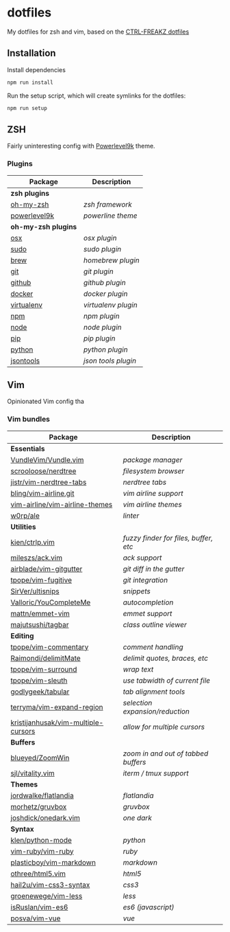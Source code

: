 # dotfiles

My dotfiles for zsh and vim, based on the  [CTRL-FREAKZ dotfiles](https://github.com/ctrl-freaks/configs)

## Installation

Install dependencies

```bash
npm run install
```

Run the setup script, which will create symlinks for the dotfiles:

```bash
npm run setup
```

## ZSH

Fairly uninteresting config with [Powerlevel9k](https://github.com/bhilburn/powerlevel9k) theme.

### Plugins

| Package                                                                                          | Description         |
|--------------------------------------------------------------------------------------------------|---------------------|
| **zsh plugins**                                                                                  |                     |
| [oh-my-zsh](https://github.com/robbyrussell/oh-my-zsh)                                           | _zsh framework_     |
| [powerlevel9k](https://github.com/bhilburn/powerlevel9k)                                         | _powerline theme_   |
| **oh-my-zsh plugins**                                                                            |                     |
| [osx](https://github.com/robbyrussell/oh-my-zsh/blob/master/plugins/osx/README.md)               | _osx plugin_        |
| [sudo](https://github.com/robbyrussell/oh-my-zsh/blob/master/plugins/sudo/README.md)             | _sudo plugin_       |
| [brew](https://github.com/robbyrussell/oh-my-zsh/blob/master/plugins/brew/README.md)             | _homebrew plugin_   |
| [git](https://github.com/robbyrussell/oh-my-zsh/blob/master/plugins/git/README.md)               | _git plugin_        |
| [github](https://github.com/robbyrussell/oh-my-zsh/blob/master/plugins/github/README.md)         | _github plugin_     |
| [docker](https://github.com/robbyrussell/oh-my-zsh/blob/master/plugins/docker/README.md)         | _docker plugin_     |
| [virtualenv](https://github.com/robbyrussell/oh-my-zsh/blob/master/plugins/virtualenv/README.md) | _virtualenv plugin_ |
| [npm](https://github.com/robbyrussell/oh-my-zsh/blob/master/plugins/npm/README.md)               | _npm plugin_        |
| [node](https://github.com/robbyrussell/oh-my-zsh/blob/master/plugins/node/README.md)             | _node plugin_       |
| [pip](https://github.com/robbyrussell/oh-my-zsh/blob/master/plugins/pip/README.md)               | _pip plugin_        |
| [python](https://github.com/robbyrussell/oh-my-zsh/blob/master/plugins/python/README.md)         | _python plugin_     |
| [jsontools](https://github.com/robbyrussell/oh-my-zsh/blob/master/plugins/jsontools/README.md)   | _json tools plugin_ |


## Vim

Opinionated Vim config tha

### Vim bundles

| Package                                                                                       | Description                           |
|-----------------------------------------------------------------------------------------------|---------------------------------------|
| **Essentials**                                                                                |                                       |
| [VundleVim/Vundle.vim](https://github.com/VundleVim/Vundle.vim)                               | _package manager_                     |
| [scrooloose/nerdtree](https://github.com/scrooloose/nerdtree)                                 | _filesystem browser_                  |
| [jistr/vim-nerdtree-tabs](https://github.com/jistr/vim-nerdtree-tabs)                         | _nerdtree tabs_                       |
| [bling/vim-airline.git](https://github.com/bling/vim-airline.git)                             | _vim airline support_                 |
| [vim-airline/vim-airline-themes](https://github.com/vim-airline/vim-airline-themes)           | _vim airline themes_                  |
| [w0rp/ale](https://github.com/w0rp/ale)                                                       | _linter_                              |
| **Utilities**                                                                                 |                                       |
| [kien/ctrlp.vim](https://github.com/kien/ctrlp.vim)                                           | _fuzzy finder for files, buffer, etc_ |
| [mileszs/ack.vim](https://github.com/mileszs/ack.vim)                                         | _ack support_                         |
| [airblade/vim-gitgutter](https://github.com/airblade/vim-gitgutter)                           | _git diff in the gutter_              |
| [tpope/vim-fugitive](https://github.com/tpope/vim-fugitive)                                   | _git integration_                     |
| [SirVer/ultisnips](https://github.com/SirVer/ultisnips)                                       | _snippets_                            |
| [Valloric/YouCompleteMe](https://github.com/Valloric/YouCompleteMe)                           | _autocompletion_                      |
| [mattn/emmet-vim](https://github.com/mattn/emmet-vim)                                         | _emmet support_                       |
| [majutsushi/tagbar](https://github.com/majutsushi/tagbar)                                     | _class outline viewer_                |
| **Editing**                                                                                   |                                       |
| [tpope/vim-commentary](https://github.com/tpope/vim-commentary)                               | _comment handling_                    |
| [Raimondi/delimitMate](https://github.com/Raimondi/delimitMate)                               | _delimit quotes, braces, etc_         |
| [tpope/vim-surround](https://github.com/tpope/vim-surround)                                   | _wrap text_                           |
| [tpope/vim-sleuth](https://github.com/tpope/vim-sleuth)                                       | _use tabwidth of current file_        |
| [godlygeek/tabular](https://github.com/godlygeek/tabular)                                     | _tab alignment tools_                 |
| [terryma/vim-expand-region](https://github.com/terryma/vim-expand-region)                     | _selection expansion/reduction_       |
| [kristijanhusak/vim-multiple-cursors](https://github.com/kristijanhusak/vim-multiple-cursors) | _allow for multiple cursors_          |
| **Buffers**                                                                                   |                                       |
| [blueyed/ZoomWin](https://github.com/blueyed/ZoomWin)                                         | _zoom in and out of tabbed buffers_   |
| [sjl/vitality.vim](https://github.com/sjl/vitality.vim)                                       | _iterm / tmux support_                |
| **Themes**                                                                                    |                                       |
| [jordwalke/flatlandia](https://github.com/jordwalke/flatlandia)                               | _flatlandia_                          |
| [morhetz/gruvbox](https://github.com/morhetz/gruvbox)                                         | _gruvbox_                             |
| [joshdick/onedark.vim](https://github.com/joshdick/onedark.vim)                               | _one dark_                            |
| **Syntax**                                                                                    |                                       |
| [klen/python-mode](https://github.com/klen/python-mode)                                       | _python_                              |
| [vim-ruby/vim-ruby](https://github.com/vim-ruby/vim-ruby)                                     | _ruby_                                |
| [plasticboy/vim-markdown](https://github.com/plasticboy/vim-markdown)                         | _markdown_                            |
| [othree/html5.vim](https://github.com/othree/html5.vim)                                       | _html5_                               |
| [hail2u/vim-css3-syntax](https://github.com/hail2u/vim-css3-syntax)                           | _css3_                                |
| [groenewege/vim-less](https://github.com/groenewege/vim-less)                                 | _less_                                |
| [isRuslan/vim-es6](https://github.com/isRuslan/vim-es6)                                       | _es6 (javascript)_                    |
| [posva/vim-vue](https://github.com/posva/vim-vue)                                             | _vue_                                 |

